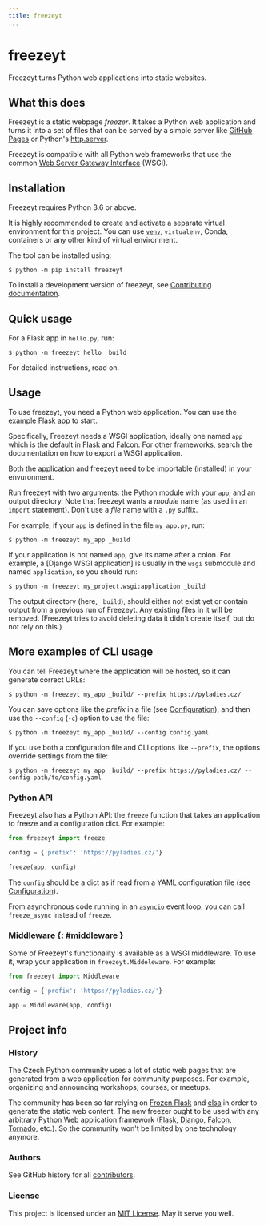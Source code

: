 ```yaml
---
title: freezeyt
...
```


# freezeyt

Freezeyt turns Python web applications into static websites.


## What this does

Freezeyt is a static webpage *freezer*.
It takes a Python web application and turns it into a set of files
that can be served by a simple server like [GitHub Pages] or
Python's [http.server].

[GitHub Pages]: https://docs.github.com/en/free-pro-team@latest/github/working-with-github-pages/about-github-pages
[http.server]: https://docs.python.org/3/library/http.server.html

Freezeyt is compatible with all Python web frameworks that use the common
[Web Server Gateway Interface] (WSGI).

[Web Server Gateway Interface]: https://www.python.org/dev/peps/pep-3333/


## Installation

Freezeyt requires Python 3.6 or above.

It is highly recommended to create and activate a separate virtual
environment for this project.
You can use [`venv`][venv], `virtualenv`, Conda, containers or any other kind
of virtual environment.

[venv]: https://docs.python.org/3/library/venv.html?highlight=venv#module-venv

The tool can be installed using:

```console
$ python -m pip install freezeyt
```

To install a development version of freezeyt,
see [Contributing documentation].

[Contributing documentation]: ./contrib.md


## Quick usage

For a Flask app in `hello.py`, run:

```console
$ python -m freezeyt hello _build
```

For detailed instructions, read on.


## Usage

To use freezeyt, you need a Python web application.
You can use the [example Flask app] to start.

[example Flask app]: https://flask.palletsprojects.com/en/2.3.x/quickstart/

Specifically, Freezeyt needs a WSGI application,
ideally one named `app` which is the default in [Flask] and [Falcon].
For other frameworks, search the documentation on how to export a WSGI
application.

Both the application and freezeyt need to be importable (installed) in your
envuronment.

Run freezeyt with two arguments: the Python module with your `app`,
and an output directory.
Note that freezeyt wants a *module* name (as used in an `import` statement).
Don't use a *file* name with a `.py` suffix.

For example, if your `app` is defined in the file `my_app.py`, run:

```console
$ python -m freezeyt my_app _build
```

If your application is not named `app`, give its name after a colon.
For example, a [Django WSGI application] is usually in
the `wsgi` submodule and named `application`, so you should run:

```console
$ python -m freezeyt my_project.wsgi:application _build
```

The output directory (here, `_build`), should either not exist yet
or contain output from a previous run of Freezeyt.
Any existing files in it will be removed.
(Freezeyt tries to avoid deleting data it didn't create itself,
but do not rely on this.)

[WSGI application]: https://docs.djangoproject.com/en/5.0/howto/deployment/wsgi/


## More examples of CLI usage

You can tell Freezeyt where the application will be hosted,
so it can generate correct URLs:

```console
$ python -m freezeyt my_app _build/ --prefix https://pyladies.cz/
```

You can save options like the *prefix* in a file (see [Configuration]),
and then use the `--config` (`-c`) option to use the file:

```console
$ python -m freezeyt my_app _build/ --config config.yaml
```

If you use both a configuration file and  CLI options like `--prefix`,
the options override settings from the file:

```console
$ python -m freezeyt my_app _build/ --prefix https://pyladies.cz/ --config path/to/config.yaml
```


### Python API

Freezeyt also has a Python API: the `freeze` function
that takes an application to freeze and a configuration dict.
For example:

```python
from freezeyt import freeze

config = {'prefix': 'https://pyladies.cz/'}

freeze(app, config)
```

The `config` should be a dict as if read from a YAML configuration
file (see [Configuration]).

From asynchronous code running in an [`asyncio`][asyncio] event loop,
you can call `freeze_async` instead of `freeze`.

[asyncio]: https://docs.python.org/3/library/asyncio.html


### Middleware  {: #middleware }

Some of Freezeyt's functionality is available as a WSGI middleware.
To use it, wrap your application in `freezeyt.Middeleware`. For example:

```python
from freezeyt import Middleware

config = {'prefix': 'https://pyladies.cz/'}

app = Middleware(app, config)
```


[Configuration]: config.md

## Project info

### History

The Czech Python community uses a lot of static web pages that
are generated from a web application for community purposes.
For example, organizing and announcing workshops, courses,
or meetups.

The community has been so far relying on [Frozen Flask] and [elsa]
in order to generate the static web content.
The new freezer ought to be used with any arbitrary Python Web
application framework ([Flask], [Django], [Falcon], [Tornado], etc.).
So the community won't be limited by one technology anymore.

[Frozen Flask]: https://frozen-flask.readthedocs.io/en/latest/
[elsa]: https://github.com/pyvec/elsa/
[freezer]: https://github.com/encukou/freezeyt
[Django]: https://www.djangoproject.com/
[Tornado]: https://www.tornadoweb.org/en/stable/
[Flask]: https://flask.palletsprojects.com/en/3.0.x/
[Falcon]: https://falconframework.org/


### Authors
See GitHub history for all [contributors](https://github.com/encukou/freezeyt/graphs/contributors).


### License

This project is licensed under an [MIT License](licence.md).
May it serve you well.
